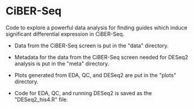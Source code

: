 # CiBER-Seq
Code to explore a powerful data analysis for finding guides which induce significant differential expression in CiBER-Seq.

 - Data from the CiBER-Seq screen is put in the "data" directory. 

 - Metadata for the data from the CiBER-Seq screen needed for DESeq2 analysis is put in the "meta" directory. 

 - Plots generated from EDA, QC, and DESeq2 are put in the "plots" directory.

 - Code for EDA, QC, and running DESeq2 is saved as the "DESeq2_his4.R" file.

